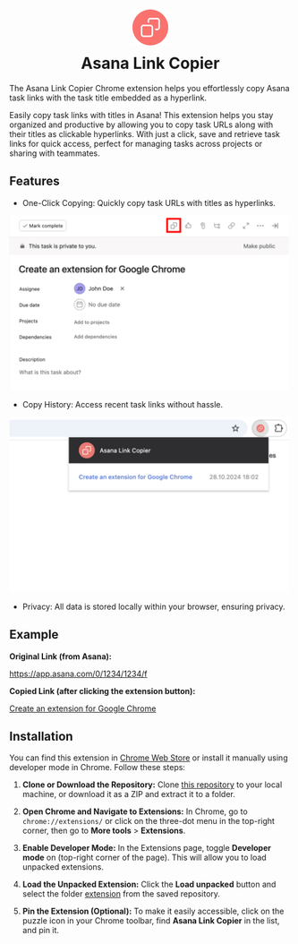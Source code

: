<h1 align="center">
    <img src="extension/icons/icon128.png" width="64" alt="Asana Link Copier Icon" style="margin-bottom: 8px;"><br>
    Asana Link Copier
</h1>

The Asana Link Copier Chrome extension helps you effortlessly copy Asana task links with the task title embedded as a hyperlink.

Easily copy task links with titles in Asana!
This extension helps you stay organized and productive by allowing you to copy task URLs along with their titles as clickable hyperlinks.
With just a click, save and retrieve task links for quick access, perfect for managing tasks across projects or sharing with teammates.

## Features

- One-Click Copying: Quickly copy task URLs with titles as hyperlinks.

<img src="./screenshots/One-Click-Copying.jpg" alt="Screenshot of One-Click Copying" width="500">

- Copy History: Access recent task links without hassle.

<img src="./screenshots/Copy-History.jpg" alt="Screenshot of Copy History" width="500">

- Privacy: All data is stored locally within your browser, ensuring privacy.

## Example

**Original Link (from Asana):**

https://app.asana.com/0/1234/1234/f

**Copied Link (after clicking the extension button):**

[Create an extension for Google Chrome](https://app.asana.com/0/1234/1234/f)

## Installation

You can find this extension in [Chrome Web Store](https://chromewebstore.google.com/detail/asana-link-copier/ndnlbajcijcampoioioalcmfehdlbkjn) or install it manually using developer mode in Chrome. Follow these steps:

1. **Clone or Download the Repository:** Clone [this repository](https://github.com/Uolary/Asana-Link-Copier) to your local machine, or download it as a ZIP and extract it to a folder.

2. **Open Chrome and Navigate to Extensions:** In Chrome, go to `chrome://extensions/` or click on the three-dot menu in the top-right corner, then go to **More tools** > **Extensions**.

3. **Enable Developer Mode:** In the Extensions page, toggle **Developer mode** on (top-right corner of the page). This will allow you to load unpacked extensions.

4. **Load the Unpacked Extension:** Click the **Load unpacked** button and select the folder [extension](./extension) from the saved repository.

5. **Pin the Extension (Optional):** To make it easily accessible, click on the puzzle icon in your Chrome toolbar, find **Asana Link Copier** in the list, and pin it.